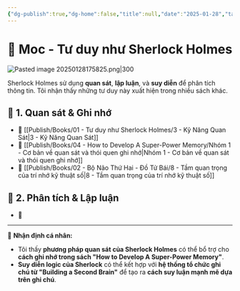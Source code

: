 ```yaml
---
{"dg-publish":true,"dg-home":false,"title":null,"date":"2025-01-28","tags":["sach","sach/tu-duy-nhu-sherlock-holmes"],"dg-path":"Books/01 -  Tư duy như Sherlock Holmes/0a1 - Moc.md","permalink":"/books/01-tu-duy-nhu-sherlock-holmes/0a1-moc/","dgPassFrontmatter":true,"updated":"2025-02-23T08:13:55.500+07:00"}
---
```


# 📍 Moc - Tư duy như Sherlock Holmes  
![Pasted image 20250128175825.png|300](/img/user/src/Pasted%20image%2020250128175825.png)

Sherlock Holmes sử dụng **quan sát**, **lập luận**, và **suy diễn** để phân tích thông tin. Tôi nhận thấy những tư duy này xuất hiện trong nhiều sách khác.  

## 🔎 1. Quan sát & Ghi nhớ  
- 📖 [[Publish/Books/01 -  Tư duy như Sherlock Holmes/3 - Kỹ Năng Quan Sát\|3 - Kỹ Năng Quan Sát]]
- 📖 [[Publish/Books/04 - How to Develop A Super-Power Memory/Nhóm 1 - Cơ bản về quan sát và thói quen ghi nhớ\|Nhóm 1 - Cơ bản về quan sát và thói quen ghi nhớ]]  
- 📖 [[Publish/Books/02 - Bộ Não Thứ Hai - Đồ Tử Bái/8 - Tầm quan trọng của trí nhớ kỹ thuật số\|8 - Tầm quan trọng của trí nhớ kỹ thuật số]]  

## 🧠 2. Phân tích & Lập luận  
- 📖 

---
📌 **Nhận định cá nhân:**  
- Tôi thấy **phương pháp quan sát của Sherlock Holmes** có thể bổ trợ cho **cách ghi nhớ trong sách "How to Develop A Super-Power Memory"**.  
- **Suy diễn logic của Sherlock** có thể kết hợp với **hệ thống tổ chức ghi chú từ "Building a Second Brain"** để tạo ra **cách suy luận mạnh mẽ dựa trên ghi chú**.  
